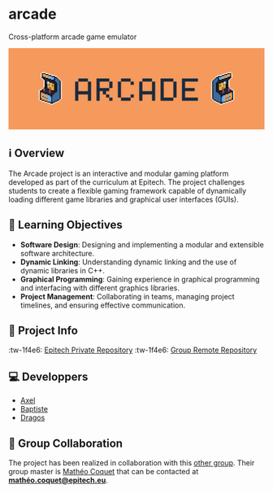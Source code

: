 # arcade
Cross-platform arcade game emulator

![Project Logo](assets/readme_image.png)
## :information_source: Overview
The Arcade project is an interactive and modular gaming platform developed as part of the curriculum at Epitech. The project challenges students to create a flexible gaming framework capable of dynamically loading different game libraries and graphical user interfaces (GUIs).

## :book: Learning Objectives
- **Software Design**: Designing and implementing a modular and extensible software architecture.
- **Dynamic Linking**: Understanding dynamic linking and the use of dynamic libraries in C++.
- **Graphical Programming**: Gaining experience in graphical programming and interfacing with different graphics libraries.
- **Project Management**: Collaborating in teams, managing project timelines, and ensuring effective communication.

## :page_facing_up: Project Info
:tw-1f4e6: [Epitech Private Repository](https://github.com/EpitechPromo2027/B-OOP-400-NAN-4-1-arcade-baptiste.moreau "Epitech Private Repository")
:tw-1f4e6: [Group Remote Repository](https://github.com/sdragos1/arcade "Group Remote Repository")

## :computer: Developpers
- [Axel](https://github.com/AxelF44 "Axel")
- [Baptiste](https://github.com/BxptisteM "Baptiste")
- [Dragos](https://github.com/sdragos1 "Dragos")

## :electric_plug: Group Collaboration
The project has been realized in collaboration with this [other group](https://github.com/G-Epitech/FMY-Arcade "other group"). Their group master is [Mathéo Coquet](https://github.com/TekMath "Mathéo Coquet") that can be contacted at **mathéo.coquet@epitech.eu**.
